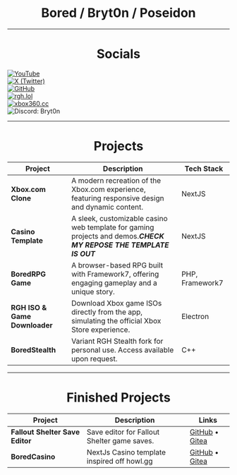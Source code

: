<div align="center">
  <h1>Bored / Bryt0n / Poseidon</h1>
  <!-- Socials are now listed in the table below -->
</div>
  
<hr>              
<div align="center" style="text-align:center;h1:50px;"> <h1> Socials </h1> </div>
<p align="center-left">
 <a href="https://www.youtube.com/@theartofbored" target="_blank">                                                                                             
    <img src="https://img.shields.io/badge/YouTube-%23FF0000.svg?style=for-the-badge&logo=YouTube&logoColor=white" alt="YouTube"/>                           
  </a> 
  <br>
  <a href="https://twitter.com/theartofbored" target="_blank">
    <img src="https://img.shields.io/badge/X%20(Formerly%20Twitter)-000000?style=for-the-badge&logo=x&logoColor=white" alt="X (Twitter)"/>
  </a>
  <br>
  <a href="https://github.com/poseidonLocal" target="_blank">
    <img src="https://img.shields.io/badge/GitHub-181717?style=for-the-badge&logo=github&logoColor=white" alt="GitHub"/>
  </a>
  <br>
  <a href="https://rgh.lol" target="_blank">
    <img src="https://img.shields.io/badge/Website-rgh.lol-blue?style=for-the-badge&logo=googlechrome&logoColor=white" alt="rgh.lol"/>
  </a>
  <br>
  <a href="https://xbox360.cc" target="_blank">
    <img src="https://img.shields.io/badge/Website-xbox360.cc-green?style=for-the-badge&logo=googlechrome&logoColor=white" alt="xbox360.cc"/>
  </a>
    <br>
  <img src="https://img.shields.io/badge/Discord-Bryt0n-5865F2?style=for-the-badge&logo=discord&logoColor=white" alt="Discord: Bryt0n"/>
</p>
<hr>
<div align="center" style="text-align:center;h1:50px;"> <h1> Projects </h1> </div>

| Project                        | Description                                                                                                         | Tech Stack         |
|------------------------------- |--------------------------------------------------------------------------------------------------------------------|--------------------|
| **Xbox.com Clone**             | A modern recreation of the Xbox.com experience, featuring responsive design and dynamic content.                    | NextJS             |
| **Casino Template**            | A sleek, customizable casino web template for gaming projects and demos.***CHECK MY REPOSE THE TEMPLATE IS OUT***   | NextJS             |
| **BoredRPG Game**              | A browser-based RPG built with Framework7, offering engaging gameplay and a unique story.                           | PHP, Framework7    |
| **RGH ISO & Game Downloader**  | Download Xbox game ISOs directly from the app, simulating the official Xbox Store experience.                       | Electron           |
| **BoredStealth**               | Variant RGH Stealth fork for personal use. Access available upon request.                                           | C++                |

<hr>
<div align="center" style="text-align:center;h1:50px;"> <h1> Finished Projects </h1> </div>


| Project                      | Description                                      | Links                                                                                   |
|------------------------------|--------------------------------------------------|-----------------------------------------------------------------------------------------|
| **Fallout Shelter Save Editor** | Save editor for Fallout Shelter game saves.      | [GitHub](https://github.com/poseidonlocal/Fallout-Shelter-Save-Editor) • [Gitea](https://gitea.serversyndicate.com/Bored/Fallout-Shelter-Save-Editor) |
| **BoredCasino**    | NextJs Casino template inspired off howl.gg                   | [GitHub](https://github.com/poseidonlocal/BoredCasino) • [Gitea](#coming-soon) |
